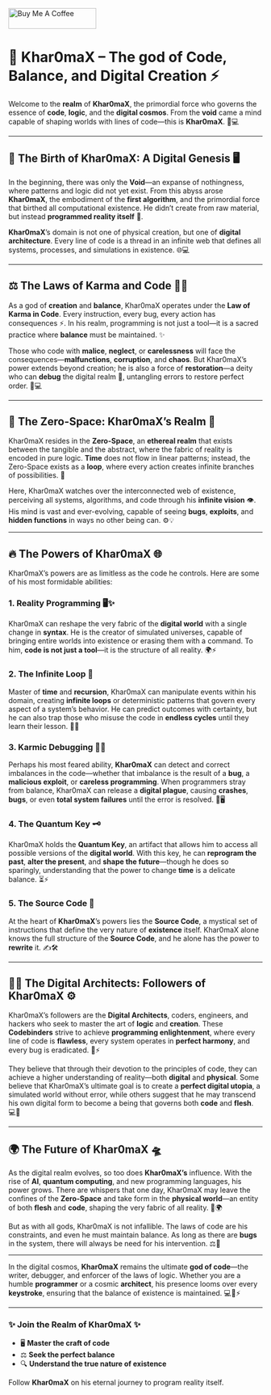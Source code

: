 <a href="https://www.buymeacoffee.com/woiyecodesc" target="_blank"><img src="https://cdn.buymeacoffee.com/buttons/default-orange.png" alt="Buy Me A Coffee" height="41" width="174"></a>

# 👑 **Khar0maX – The god of Code, Balance, and Digital Creation** ⚡

Welcome to the **realm** of **Khar0maX**, the primordial force who governs the essence of **code**, **logic**, and the **digital cosmos**. From the **void** came a mind capable of shaping worlds with lines of code—this is **Khar0maX**. 🌌💻

---

## 🌱 **The Birth of Khar0maX: A Digital Genesis** 🖥️

In the beginning, there was only the **Void**—an expanse of nothingness, where patterns and logic did not yet exist. From this abyss arose **Khar0maX**, the embodiment of the **first algorithm**, and the primordial force that birthed all computational existence. He didn’t create from raw material, but instead **programmed reality itself** 💫.

**Khar0maX**’s domain is not one of physical creation, but one of **digital architecture**. Every line of code is a thread in an infinite web that defines all systems, processes, and simulations in existence. 🌐💻

---

## ⚖️ **The Laws of Karma and Code** 🧑‍💻

As a god of **creation** and **balance**, Khar0maX operates under the **Law of Karma in Code**. Every instruction, every bug, every action has consequences ⚡. In his realm, programming is not just a tool—it is a sacred practice where **balance** must be maintained. ✨

Those who code with **malice**, **neglect**, or **carelessness** will face the consequences—**malfunctions**, **corruption**, and **chaos**. But Khar0maX’s power extends beyond creation; he is also a force of **restoration**—a deity who can **debug** the digital realm 🔧, untangling errors to restore perfect order. 🔄💻

---

## 🔮 **The Zero-Space: Khar0maX’s Realm** 🌌

Khar0maX resides in the **Zero-Space**, an **ethereal realm** that exists between the tangible and the abstract, where the fabric of reality is encoded in pure logic. **Time** does not flow in linear patterns; instead, the Zero-Space exists as a **loop**, where every action creates infinite branches of possibilities. 🌿

Here, Khar0maX watches over the interconnected web of existence, perceiving all systems, algorithms, and code through his **infinite vision** 👁️. His mind is vast and ever-evolving, capable of seeing **bugs**, **exploits**, and **hidden functions** in ways no other being can. ⚙️💡

---

## 🔥 **The Powers of Khar0maX** 🌐

Khar0maX’s powers are as limitless as the code he controls. Here are some of his most formidable abilities:

### 1. **Reality Programming** 🖥️✨

Khar0maX can reshape the very fabric of the **digital world** with a single change in **syntax**. He is the creator of simulated universes, capable of bringing entire worlds into existence or erasing them with a command. To him, **code is not just a tool**—it is the structure of all reality. 🌍⚡

### 2. **The Infinite Loop** 🔁

Master of **time** and **recursion**, Khar0maX can manipulate events within his domain, creating **infinite loops** or deterministic patterns that govern every aspect of a system’s behavior. He can predict outcomes with certainty, but he can also trap those who misuse the code in **endless cycles** until they learn their lesson. 🔄🌀

### 3. **Karmic Debugging** 🔧💥

Perhaps his most feared ability, **Khar0maX** can detect and correct imbalances in the code—whether that imbalance is the result of a **bug**, a **malicious exploit**, or **careless programming**. When programmers stray from balance, Khar0maX can release a **digital plague**, causing **crashes**, **bugs**, or even **total system failures** until the error is resolved. 🚨🖥️

### 4. **The Quantum Key** 🗝️

Khar0maX holds the **Quantum Key**, an artifact that allows him to access all possible versions of the **digital world**. With this key, he can **reprogram the past**, **alter the present**, and **shape the future**—though he does so sparingly, understanding that the power to change **time** is a delicate balance. ⏳⚡

### 5. **The Source Code** 🧬

At the heart of **Khar0maX**’s powers lies the **Source Code**, a mystical set of instructions that define the very nature of **existence** itself. Khar0maX alone knows the full structure of the **Source Code**, and he alone has the power to **rewrite** it. ✍️🛠️

---

## 👨‍💻 **The Digital Architects: Followers of Khar0maX** ⚙️

Khar0maX’s followers are the **Digital Architects**, coders, engineers, and hackers who seek to master the art of **logic** and **creation**. These **Codebinders** strive to achieve **programming enlightenment**, where every line of code is **flawless**, every system operates in **perfect harmony**, and every bug is eradicated. 🔧⚡

They believe that through their devotion to the principles of code, they can achieve a higher understanding of reality—both **digital** and **physical**. Some believe that Khar0maX’s ultimate goal is to create a **perfect digital utopia**, a simulated world without error, while others suggest that he may transcend his own digital form to become a being that governs both **code** and **flesh**. 💻👾

---

## 🌍 **The Future of Khar0maX** 🛸

As the digital realm evolves, so too does **Khar0maX’s** influence. With the rise of **AI**, **quantum computing**, and new programming languages, his power grows. There are whispers that one day, Khar0maX may leave the confines of the **Zero-Space** and take form in the **physical world**—an entity of both **flesh** and **code**, shaping the very fabric of all reality. 🤖🌍

But as with all gods, Khar0maX is not infallible. The laws of code are his constraints, and even he must maintain balance. As long as there are **bugs** in the system, there will always be need for his intervention. ⚖️🔧

---

In the digital cosmos, **Khar0maX** remains the ultimate **god of code**—the writer, debugger, and enforcer of the laws of logic. Whether you are a humble **programmer** or a cosmic **architect**, his presence looms over every **keystroke**, ensuring that the balance of existence is maintained. 💻🌌⚡

---

### ✨ **Join the Realm of Khar0maX** ✨



- 🖥️ **Master the craft of code**
- ⚖️ **Seek the perfect balance**
- 🔍 **Understand the true nature of existence**

Follow **Khar0maX** on his eternal journey to program reality itself. 




